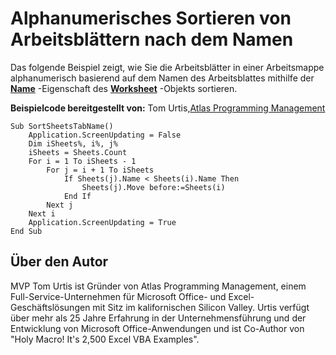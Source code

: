 
# Alphanumerisches Sortieren von Arbeitsblättern nach dem Namen

Das folgende Beispiel zeigt, wie Sie die Arbeitsblätter in einer Arbeitsmappe alphanumerisch basierend auf dem Namen des Arbeitsblattes mithilfe der  **[Name](3d000cdf-5e81-8701-ca7f-bdcce006363b.md)** -Eigenschaft des **[Worksheet](182b705e-854a-81cc-a4b0-59b942de55ae.md)** -Objekts sortieren.

 **Beispielcode bereitgestellt von:** Tom Urtis,[Atlas Programming Management](http://www.atlaspm.com/)



```
Sub SortSheetsTabName()
    Application.ScreenUpdating = False
    Dim iSheets%, i%, j%
    iSheets = Sheets.Count
    For i = 1 To iSheets - 1
        For j = i + 1 To iSheets
            If Sheets(j).Name < Sheets(i).Name Then
                Sheets(j).Move before:=Sheets(i)
            End If
        Next j
    Next i
    Application.ScreenUpdating = True
End Sub
```


## Über den Autor
<a name="AboutContributor"> </a>

MVP Tom Urtis ist Gründer von Atlas Programming Management, einem Full-Service-Unternehmen für Microsoft Office- und Excel-Geschäftslösungen mit Sitz im kalifornischen Silicon Valley. Urtis verfügt über mehr als 25 Jahre Erfahrung in der Unternehmensführung und der Entwicklung von Microsoft Office-Anwendungen und ist Co-Author von "Holy Macro! It's 2,500 Excel VBA Examples".

